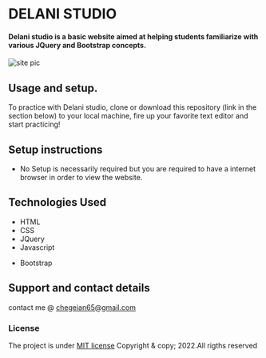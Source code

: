 # DELANI STUDIO
#### Delani studio is a basic website aimed at helping students familiarize with various JQuery and Bootstrap concepts.

<img src="images/de.png" alt="site pic">

## Usage and setup.
To practice with Delani studio, clone or download this repository (link in the section below) to your local machine, fire up your favorite text editor and start practicing!


## Setup instructions
*  No Setup is necessarily required but you are required to have a internet browser in order to view the website. 


## Technologies Used
* HTML
* CSS
* JQuery
* Javascript
+ Bootstrap

## Support and contact details
contact me @ chegeian65@gmail.com
### License
The project is under [MIT license](https://github.com/chegeian/Delani-studio.git)
Copyright & copy; 2022.All rigths reserved
